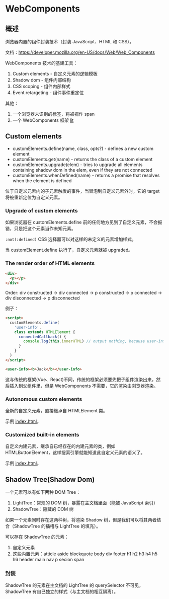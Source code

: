 # WebComponents

## 概述

浏览器内置的组件封装技术（封装 JavaScript、HTML 和 CSS）。

文档：https://developer.mozilla.org/en-US/docs/Web/Web_Components

WebComponents 技术的基建工具：

1. Custom elements - 自定义元素的逻辑模板
2. Shadow dom - 组件内部结构
3. CSS scoping - 组件内部样式
4. Event retargeting - 组件事件重定位

其他：

1. 一个浏览器未识别的标签，将被视作 span
2. 一个 WebComponents 框架 [lit](https://github.com/lit/lit)

## Custom elements

- customElements.define(name, class, opts?) - defines a new custom element
- customElements.get(name) - returns the class of a custom element
- customElements.upgrade(elem) - tries to upgrade all elements containing shadow dom in the elem, even if they are not connected
- customElements.whenDefined(name) - returns a promise that resolves when the element is defined

位于自定义元素内的子元素触发的事件，当冒泡到自定义元素外时，它的 target 将被重新定位为自定义元素。

### Upgrade of custom elements

如果浏览器在 customElements.define 前的任何地方见到了自定义元素，不会报错，只是把这个元素当作未知元素。

`:not(:defined)` CSS 选择器可以对这样的未定义的元素增加样式。

当 customElement.define 执行了，自定义元素就被 upgraded。

### The render order of HTML elements

```html
<div>
  <p></p>
</div>
```

Order: div constructed -> div connected -> p constructed -> p connected -> div disconnected -> p disconnected

例子：

```html
<script>
  customElements.define(
    'user-info',
    class extends HTMLElement {
      connectedCallback() {
        console.log(this.innerHTML) // output nothing, because user-info is rendered before the b
      }
    }
  )
</script>

<user-info><b>Jack</b></user-info>
```

这与传统的框架(Vue、React)不同，传统的框架必须要先把子组件渲染出来，然后插入到父组件里，但是 WebComponents 不需要，它的渲染由浏览器渲染。

### Autonomous custom elements

全新的自定义元素，直接继承自 HTMLElement 类。

示例 [index.html](./autonomousCustomElm/index.html)。

### Customized built-in elements

自定义内建元素，继承自已经存在的内建元素的类，例如 HTMLButtonElement，这样搜索引擎就能知道此自定义元素的语义了。

示例 [index.html](./customBuiltinElm/index.html)。

## Shadow Tree(Shadow Dom)

一个元素可以有如下两种 DOM Tree：

1. LightTree：常规的 DOM 树，暴露在主文档里面（能被 JavaScript 索引）
2. ShadowTree：隐藏的 DOM 树

如果一个元素同时存在这两种树，将渲染 Shadow 树，但是我们可以将其两者结合（ShadowTree 的插槽与 LightTree 的填充）。

可以存在 ShadowTree 的元素：

1. 自定义元素
2. 这些内置元素：atticle aside blockquote body div footer h1 h2 h3 h4 h5 h6 header main nav p secion span

### 封装

ShadowTree 的元素在主文档的 LightTree 的 querySelector 不可见，ShadowTree 有自己独立的样式（与主文档的相互隔离）。
